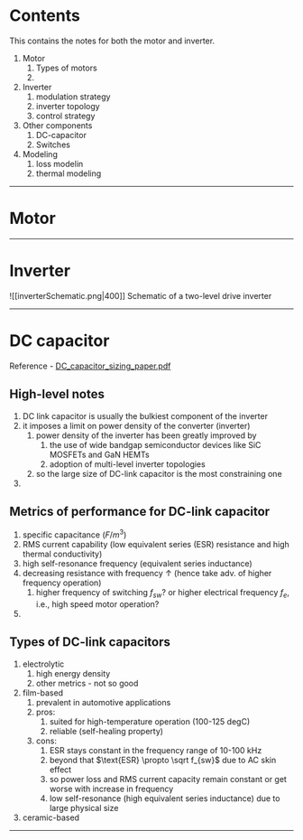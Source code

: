 # Contents
This contains the notes for both the motor and inverter.
1. Motor
	1. Types of motors
	2. 
2. Inverter
	1. modulation strategy
	2. inverter topology
	3. control strategy
3. Other components
	1. DC-capacitor
	2. Switches
4. Modeling
	1. loss modelin
	2. thermal modeling
****
# Motor



****
# Inverter
![[inverterSchematic.png|400]]
Schematic of a two-level drive inverter
****

# DC capacitor
Reference - [DC_capacitor_sizing_paper.pdf](https://ieeexplore.ieee.org/stamp/stamp.jsp?tp=&arnumber=9807220)
## High-level notes
1. DC link capacitor is usually the bulkiest component of the inverter
2. it imposes a limit on power density of the converter (inverter)
	1. power density of the inverter has been greatly improved by
		1. the use of wide bandgap semiconductor devices like SiC MOSFETs and GaN HEMTs
		2. adoption of multi-level inverter topologies
	2. so the large size of DC-link capacitor is the most constraining one 
3. 

## Metrics of performance for DC-link capacitor
1. specific capacitance ($F/m^3$)
2. RMS current capability (low equivalent series (ESR) resistance and high thermal conductivity)
3. high self-resonance frequency (equivalent series inductance)
4. decreasing resistance with frequency $\uparrow$ (hence take adv. of higher frequency operation)
	1. higher frequency of switching $f_{sw}$? or higher electrical frequency $f_e$, i.e., high speed motor operation?
5. 

## Types of DC-link capacitors
1. electrolytic
	1. high energy density
	2. other metrics - not so good
2. film-based
	1. prevalent in automotive applications
	2. pros:
		1. suited for high-temperature operation (100-125 degC)
		2. reliable (self-healing property)
	3. cons:
		1. ESR stays constant in the frequency range of 10-100 kHz
		2. beyond that $\text{ESR} \propto \sqrt f_{sw}$ due to AC skin effect
		3. so power loss and RMS current capacity remain constant or get worse with increase in frequency
		4. low self-resonance (high equivalent series inductance) due to large physical size
3. ceramic-based
****



